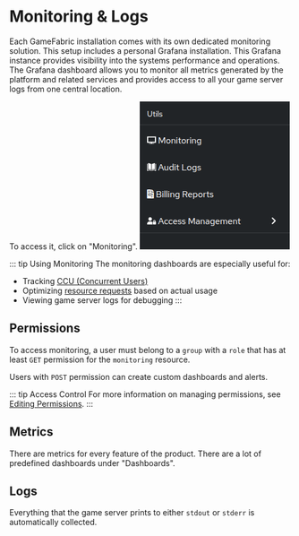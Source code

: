 # Monitoring & Logs

Each GameFabric installation comes with its own dedicated monitoring solution.
This setup includes a personal Grafana installation.
This Grafana instance provides visibility into the systems performance and operations.
The Grafana dashboard allows you to monitor all metrics generated by the platform and related services and provides access to all your game server logs from one central location.

To access it, click on "Monitoring".
![Screenshot of the Monitoring sidebar in the GameFabric interface](images/sidebar.png)

::: tip Using Monitoring
The monitoring dashboards are especially useful for:

- Tracking [CCU (Concurrent Users)](/multiplayer-servers/getting-started/using-the-agones-sdk#player-count-and-capacity-tracking)
- Optimizing [resource requests](/multiplayer-servers/multiplayer-services/resource-management) based on actual usage
- Viewing game server logs for debugging
:::

## Permissions

To access monitoring, a user must belong to a `group` with a `role` that has at least `GET` permission for the `monitoring` resource.

Users with `POST` permission can create custom dashboards and alerts.

::: tip Access Control
For more information on managing permissions, see [Editing Permissions](/multiplayer-servers/getting-started/editing-permissions).
:::

## Metrics

There are metrics for every feature of the product.
There are a lot of predefined dashboards under "Dashboards".

## Logs

Everything that the game server prints to either `stdout` or `stderr` is automatically collected.